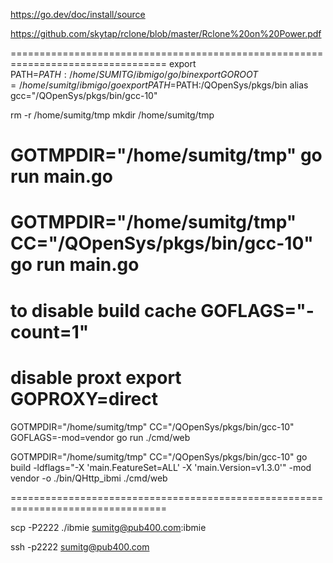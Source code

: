 https://go.dev/doc/install/source

https://github.com/skytap/rclone/blob/master/Rclone%20on%20Power.pdf

=================================================================================
export PATH=$PATH:/home/SUMITG/ibmigo/go/bin
export GOROOT=/home/sumitg/ibmigo/go
export PATH=$PATH:/QOpenSys/pkgs/bin
alias gcc="/QOpenSys/pkgs/bin/gcc-10"

rm -r /home/sumitg/tmp
mkdir /home/sumitg/tmp

# GOTMPDIR="/home/sumitg/tmp" go run main.go
# GOTMPDIR="/home/sumitg/tmp" CC="/QOpenSys/pkgs/bin/gcc-10" go run main.go


# to disable build cache  GOFLAGS="-count=1"
# disable proxt    export GOPROXY=direct

GOTMPDIR="/home/sumitg/tmp" CC="/QOpenSys/pkgs/bin/gcc-10" GOFLAGS=-mod=vendor go run ./cmd/web




GOTMPDIR="/home/sumitg/tmp" CC="/QOpenSys/pkgs/bin/gcc-10" go build -ldflags="-X 'main.FeatureSet=ALL'  -X 'main.Version=v1.3.0'"  -mod vendor -o ./bin/QHttp_ibmi ./cmd/web

=================================================================================

scp -P2222 ./ibmie sumitg@pub400.com:ibmie

ssh -p2222 sumitg@pub400.com

